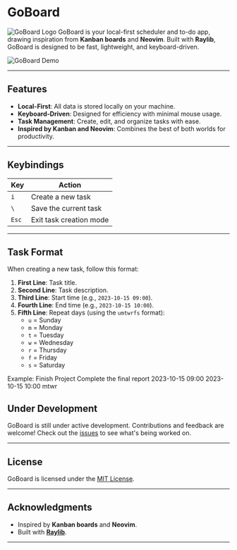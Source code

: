 # GoBoard

![GoBoard Logo](./assets/logo.png)
GoBoard is your local-first scheduler and to-do app, drawing inspiration from **Kanban boards** and **Neovim**. Built with **Raylib**, GoBoard is designed to be fast, lightweight, and keyboard-driven.

![GoBoard Demo](./assets/demo.gif) 

---

## Features

- **Local-First**: All data is stored locally on your machine.
- **Keyboard-Driven**: Designed for efficiency with minimal mouse usage.
- **Task Management**: Create, edit, and organize tasks with ease.
- **Inspired by Kanban and Neovim**: Combines the best of both worlds for productivity.

---

## Keybindings

| Key | Action                     |
|-----|----------------------------|
| `i` | Create a new task          |
| `\` | Save the current task      |
| `Esc` | Exit task creation mode |

---

## Task Format

When creating a new task, follow this format:

1. **First Line**: Task title.
2. **Second Line**: Task description.
3. **Third Line**: Start time (e.g., `2023-10-15 09:00`).
4. **Fourth Line**: End time (e.g., `2023-10-15 10:00`).
5. **Fifth Line**: Repeat days (using the `umtwrfs` format):
   - `u` = Sunday
   - `m` = Monday
   - `t` = Tuesday
   - `w` = Wednesday
   - `r` = Thursday
   - `f` = Friday
   - `s` = Saturday

Example:
Finish Project
Complete the final report
2023-10-15 09:00
2023-10-15 10:00
mtwr

## Under Development

GoBoard is still under active development. Contributions and feedback are welcome! Check out the [issues](https://github.com/yahiachahine/goboard/issues) to see what's being worked on.

---

## License

GoBoard is licensed under the [MIT License](./LICENSE).

---

## Acknowledgments

- Inspired by **Kanban boards** and **Neovim**.
- Built with **[Raylib](https://www.raylib.com/)**.

---

